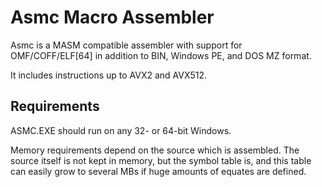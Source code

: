 # Asmc Macro Assembler

   Asmc is a MASM compatible assembler with support for OMF/COFF/ELF[64]
   in addition to BIN, Windows PE, and DOS MZ format.

   It includes instructions up to AVX2 and AVX512.

## Requirements

   ASMC.EXE should run on any 32- or 64-bit Windows.

   Memory requirements depend on the source which is assembled. The source
   itself is not kept in memory, but the symbol table is, and this table
   can easily grow to several MBs if huge amounts of equates are defined.
